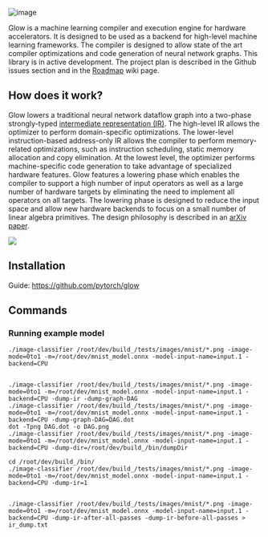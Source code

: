 ![image](https://github.com/srsapireddy/GLOW-Compiler/assets/32967087/6edc1317-98f6-4d23-b51e-5d543694b166)

Glow is a machine learning compiler and execution engine for hardware
accelerators.  It is designed to be used as a backend for high-level machine
learning frameworks.  The compiler is designed to allow state of the art
compiler optimizations and code generation of neural network graphs. This
library is in active development. The project plan is described in the Github
issues section and in the
[Roadmap](https://github.com/pytorch/glow/wiki/Glow-Roadmap) wiki page.

## How does it work?

Glow lowers a traditional neural network dataflow graph into a two-phase
strongly-typed [intermediate representation (IR)](./docs/IR.md). The high-level
IR allows the optimizer to perform domain-specific optimizations. The
lower-level instruction-based address-only IR allows the compiler to perform
memory-related optimizations, such as instruction scheduling, static memory
allocation and copy elimination. At the lowest level, the optimizer performs
machine-specific code generation to take advantage of specialized hardware
features. Glow features a lowering phase which enables the compiler to support a
high number of input operators as well as a large number of hardware targets by
eliminating the need to implement all operators on all targets. The lowering
phase is designed to reduce the input space and allow new hardware backends to
focus on a small number of linear algebra primitives.
The design philosophy is described in an [arXiv paper](https://arxiv.org/abs/1805.00907).

![](./docs/3LevelIR.png)

## Installation 
Guide: https://github.com/pytorch/glow

## Commands
### Running example model 
```
./image-classifier /root/dev/build_/tests/images/mnist/*.png -image-mode=0to1 -m=/root/dev/mnist_model.onnx -model-input-name=input.1 -backend=CPU


./image-classifier /root/dev/build_/tests/images/mnist/*.png -image-mode=0to1 -m=/root/dev/mnist_model.onnx -model-input-name=input.1 -backend=CPU -dump-ir -dump-graph-DAG
./image-classifier /root/dev/build_/tests/images/mnist/*.png -image-mode=0to1 -m=/root/dev/mnist_model.onnx -model-input-name=input.1 -backend=CPU -dump-graph-DAG=DAG.dot
dot -Tpng DAG.dot -o DAG.png
./image-classifier /root/dev/build_/tests/images/mnist/*.png -image-mode=0to1 -m=/root/dev/mnist_model.onnx -model-input-name=input.1 -backend=CPU -dump-dir=/root/dev/build_/bin/dumpDir

cd /root/dev/build_/bin/
./image-classifier /root/dev/build_/tests/images/mnist/*.png -image-mode=0to1 -m=/root/dev/mnist_model.onnx -model-input-name=input.1 -backend=CPU -dump-ir=1


./image-classifier /root/dev/build_/tests/images/mnist/*.png -image-mode=0to1 -m=/root/dev/mnist_model.onnx -model-input-name=input.1 -backend=CPU -dump-ir-after-all-passes -dump-ir-before-all-passes > ir_dump.txt
```


